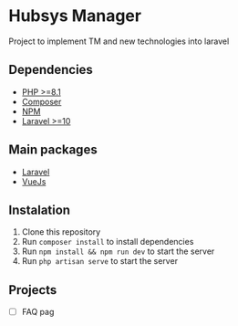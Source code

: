 # Hubsys Manager
Project to implement TM and new technologies into laravel

## Dependencies
- [PHP >=8.1](https://www.php.net/)
- [Composer](https://getcomposer.org/)
- [NPM](https://www.npmjs.com/)
- [Laravel >=10](https://laravel.com/docs/10.x/installation)

## Main packages
- [Laravel](https://laravel.com/)
- [VueJs](https://vuejs.org/)

## Instalation
1. Clone this repository
2. Run `composer install` to install dependencies
3. Run `npm install && npm run dev` to start the server
4. Run `php artisan serve` to start the server 

## Projects
- [ ] FAQ pag
